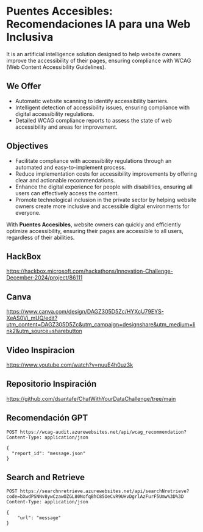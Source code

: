 # Puentes Accesibles: Recomendaciones IA para una Web Inclusiva
It is an artificial intelligence solution designed to help website owners improve the accessibility of their pages, ensuring compliance with WCAG (Web Content Accessibility Guidelines).

## We Offer

- Automatic website scanning to identify accessibility barriers.
- Intelligent detection of accessibility issues, ensuring compliance with digital accessibility regulations.
- Detailed WCAG compliance reports to assess the state of web accessibility and areas for improvement.

## Objectives

- Facilitate compliance with accessibility regulations through an automated and easy-to-implement process.
- Reduce implementation costs for accessibility improvements by offering clear and actionable recommendations.
- Enhance the digital experience for people with disabilities, ensuring all users can effectively access the content.
- Promote technological inclusion in the private sector by helping website owners create more inclusive and accessible digital environments for everyone.

With **Puentes Accesibles**, website owners can quickly and efficiently optimize accessibility, ensuring their pages are accessible to all users, regardless of their abilities.

## HackBox
https://hackbox.microsoft.com/hackathons/Innovation-Challenge-December-2024/project/86111

## Canva
https://www.canva.com/design/DAGZ305D5Zc/HYXcU79EYS-XeAS0Vi_mUQ/edit?utm_content=DAGZ305D5Zc&utm_campaign=designshare&utm_medium=link2&utm_source=sharebutton


## Video Inspiracion
https://www.youtube.com/watch?v=nuuE4h0uz3k

## Repositorio Inspiración
https://github.com/dsantafe/ChatWithYourDataChallenge/tree/main


## Recomendación GPT
```
POST https://wcag-audit.azurewebsites.net/api/wcag_recommendation?
Content-Type: application/json

{
  "report_id": "message.json"
}
```

## Search and Retrieve
```
POST https://searchnretrieve.azurewebsites.net/api/searchNretrieve?code=bXwdPSNNv8ywCzawOZGL80NofqBhC85OeCvR9UHvDgrlAzFurF5Umw%3D%3D
Content-Type: application/json

{
    "url": "message"
}
```

